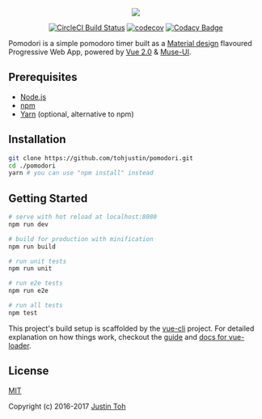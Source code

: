 <p align="center"><a href="https://pomodori-pwa.firebaseapp.com/" target="_blank"><img src="https://pomodori-pwa.firebaseapp.com/static/logo.png"></a></p>
<p align="center">
  <a href="https://circleci.com/gh/tohjustin/pomodori/tree/development"><img src="https://circleci.com/gh/tohjustin/pomodori/tree/development.svg?style=shield" alt="CircleCI Build Status"></a>
  <a href="https://codecov.io/gh/tohjustin/pomodori"><img src="https://codecov.io/gh/tohjustin/pomodori/branch/development/graph/badge.svg" alt="codecov"></a>
  <a href="https://www.codacy.com?utm_source=github.com&amp;utm_medium=referral&amp;utm_content=tohjustin/pomodori&amp;utm_campaign=Badge_Grade"><img src="https://api.codacy.com/project/badge/Grade/f274b8dcf80749ca87618ea340efe0ac" alt="Codacy Badge"></a>
</p>

Pomodori is a simple pomodoro timer built as a [Material design](https://material.io/guidelines/) flavoured Progressive Web App, powered by [Vue 2.0](https://vuejs.org/) & [Muse-UI](https://museui.github.io/).

## Prerequisites

- [Node.js](https://nodejs.org/en/download/)
- [npm](https://docs.npmjs.com/getting-started/installing-node)
- [Yarn](https://yarnpkg.com/en/docs/install#mac-tab) (optional, alternative to npm)

## Installation

``` bash
git clone https://github.com/tohjustin/pomodori.git
cd ./pomodori
yarn # you can use "npm install" instead
```

## Getting Started

``` bash
# serve with hot reload at localhost:8080
npm run dev

# build for production with minification
npm run build

# run unit tests
npm run unit

# run e2e tests
npm run e2e

# run all tests
npm test
```

This project's build setup is scaffolded by the [vue-cli](https://github.com/vuejs/vue-cli) project. For detailed explanation on how things work, checkout the [guide](http://vuejs-templates.github.io/webpack/) and [docs for vue-loader](http://vuejs.github.io/vue-loader).


## License

[MIT](http://opensource.org/licenses/MIT)

Copyright (c) 2016-2017 [Justin Toh](https://github.com/tohjustin)
